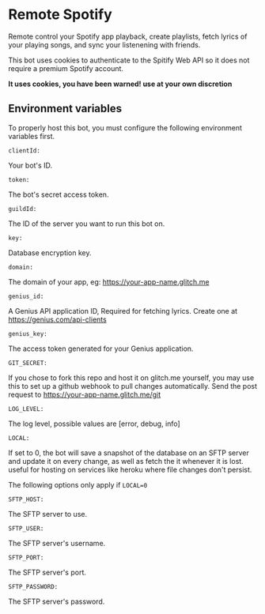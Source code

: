 # Remote Spotify
Remote control your Spotify app playback, create playlists, fetch lyrics of your playing songs, and sync your listenening with friends.

This bot uses cookies to authenticate to the Spitify Web API so it does not require a premium Spotify account.

**It uses cookies, you have been warned! use at your own discretion**

## Environment variables

To properly host this bot, you must configure the following environment variables first.

`clientId:`

Your bot's ID.

`token:`

The bot's secret access token.

`guildId:`

The ID of the server you want to run this bot on.

`key:`

Database encryption key.

`domain:`

The domain of your app, eg: https://your-app-name.glitch.me

`genius_id:`

A Genius API application ID, Required for fetching lyrics. Create one at https://genius.com/api-clients

`genius_key:`

The access token generated for your Genius application.

`GIT_SECRET:`

If you chose to fork this repo and host it on glitch.me yourself, you may use this to set up a github webhook to pull changes automatically. Send the post request to https://your-app-name.glitch.me/git

`LOG_LEVEL:`

The log level, possible values are [error, debug, info]

`LOCAL:`

If set to 0, the bot will save a snapshot of the database on an SFTP server and update it on every change, as well as fetch the it whenever it is lost. useful for hosting on services like heroku where file changes don't persist.

The following options only apply if `LOCAL=0`

`SFTP_HOST:`

The SFTP server to use.

`SFTP_USER:`

The SFTP server's username.

`SFTP_PORT:`

The SFTP server's port.

`SFTP_PASSWORD:`

The SFTP server's password.
